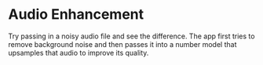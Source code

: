 # Audio Enhancement

Try passing in a noisy audio file and see the difference. The app first tries to remove background noise and then passes it into a number model that upsamples that audio to improve its quality.
